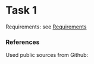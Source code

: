 # Task 1

Requirements: see [Requirements](./Requirements.md)

### References

Used public sources from Github:

